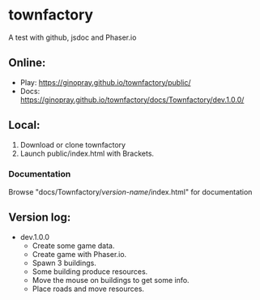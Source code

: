 # townfactory
A test with github, jsdoc and Phaser.io


<h2>Online:</h2>
<ul>
<li>Play: <a href="https://ginopray.github.io/townfactory/public/">https://ginopray.github.io/townfactory/public/</a></li>
<li>Docs: <a href="https://ginopray.github.io/townfactory/docs/Townfactory/dev.1.0.0/">https://ginopray.github.io/townfactory/docs/Townfactory/dev.1.0.0/</a></li>
</ul>


<h2>Local:</h2>
<ol>
<li>Download or clone townfactory</li>
<li>Launch public/index.html with Brackets.</li>
</ol>

<h3>Documentation</h3>
Browse "docs/Townfactory/<em>version-name</em>/index.html" for documentation


<h2>Version log:</h2>
<ul>
<li>dev.1.0.0
  <ul>
  <li>Create some game data.</li>
  <li>Create game with Phaser.io.</li>
  <li>Spawn 3 buildings.</li>
  <li>Some building produce resources.</li>
  <li>Move the mouse on buildings to get some info.</li>
  <li>Place roads and move resources.</li>
  </ul>
</li>
</ul>
